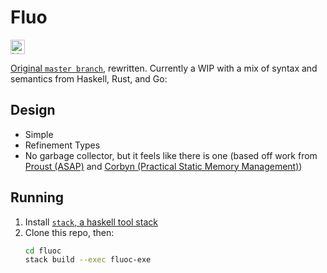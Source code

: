 # Fluo

<img alt="Lines of code" src="https://img.shields.io/tokei/lines/github/fluo-lang/fluoc?style=for-the-badge" height="23">

[Original `master branch`](https://github.com/fluo-lang/fluoc/tree/master), rewritten. Currently a WIP with a mix of syntax and semantics from Haskell, Rust, and Go:

## Design

- Simple
- Refinement Types
- No garbage collector, but it feels like there is one (based off work from [Proust (ASAP)](https://www.cl.cam.ac.uk/techreports/UCAM-CL-TR-908.pdf) and [Corbyn (Practical Static Memory Management)](http://nathancorbyn.com/nc513.pdf))

## Running
1. Install [`stack`, a haskell tool stack](https://docs.haskellstack.org/en/stable/README/)
2. Clone this repo, then:
   ```bash
   cd fluoc
   stack build --exec fluoc-exe
   ```
